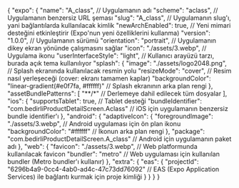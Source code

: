 {
  "expo": {
    "name": "A_class", // Uygulamanın adı
    "scheme": "aclass", // Uygulamanın benzersiz URL şeması
    "slug": "A_class", // Uygulamanın slug'ı, yani bağlantılarda kullanılacak kimlik
    "newArchEnabled": true, // Yeni mimari desteğini etkinleştirir (Expo'nun yeni özelliklerini kullanma)
    "version": "1.0.0", // Uygulamanın sürümü
    "orientation": "portrait", // Uygulamanın dikey ekran yönünde çalışmasını sağlar
    "icon": "./assets/3.webp", // Uygulama ikonu
    "userInterfaceStyle": "light", // Kullanıcı arayüzü tarzı, burada açık tema kullanılıyor
    "splash": {
      "image": "./assets/logo2048.png", // Splash ekranında kullanılacak resmin yolu
      "resizeMode": "cover", // Resim nasıl yerleşeceği (cover: ekranı tamamen kaplar)
      "backgroundColor": "linear-gradient(#e0f7fa, #ffffff)" // Splash ekranının arka plan rengi
    },
    "assetBundlePatterns": [
      "**/*" // Derlemeye dahil edilecek tüm dosyalar
    ],
    "ios": {
      "supportsTablet": true, // Tablet desteği
      "bundleIdentifier": "com.bedirliProductDetailScreen.Aclass" // iOS için uygulamanın benzersiz bundle identifier'ı
    },
    "android": {
      "adaptiveIcon": {
        "foregroundImage": "./assets/3.webp", // Android uygulaması için ön plan ikonu
        "backgroundColor": "#ffffff" // İkonun arka plan rengi
      },
      "package": "com.bedirliProductDetailScreen.A_class" // Android için uygulamanın paket adı
    },
    "web": {
      "favicon": "./assets/3.webp", // Web platformunda kullanılacak favicon
      "bundler": "metro" // Web uygulaması için kullanılan bundler (Metro bundler'ı kullanır)
    },
    "extra": {
      "eas": {
        "projectId": "6296b4a9-0cc4-4ab0-ad4c-47c73dd76092" // EAS (Expo Application Services) ile bağlantı kurmak için proje kimliği
      }
    }
  }
}
